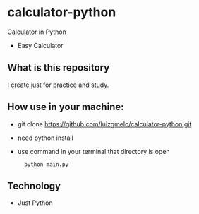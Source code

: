 # calculator-python
Calculator in Python
- Easy Calculator

## What is this repository
I create just for practice and study.

## How use in your machine:
- git clone https://github.com/luizgmelo/calculator-python.git
- need python install
- use command in your terminal that directory is open

		python main.py

## Technology
- Just Python
